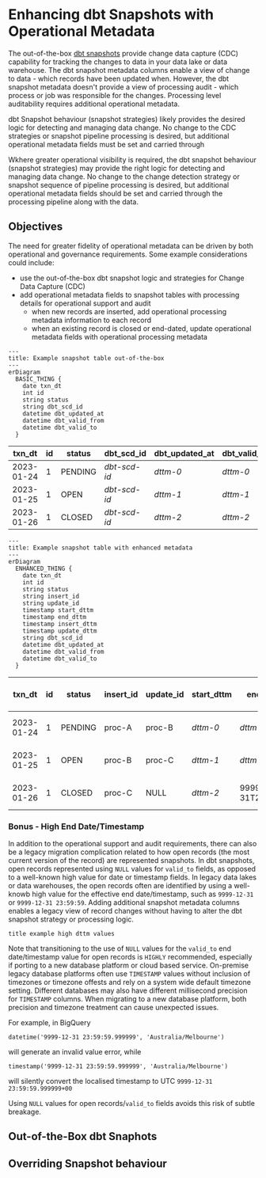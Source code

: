 # Enhancing dbt Snapshots with Operational Metadata
The out-of-the-box [dbt snapshots](https://docs.getdbt.com/docs/build/snapshots) provide change data capture (CDC) capability for tracking the changes to data in your
data lake or data warehouse.  The dbt snapshot metadata columns enable a view of change to data - which records 
have been updated when.   However, the dbt snapshot metadata doesn't provide a view of processing audit - which process
or job was responsible for the changes.  Processing level auditability requires additional operational metadata.

dbt Snapshot behaviour (snapshot strategies) likely provides the desired logic for detecting and managing data change.
No change to the CDC strategies or snapshot pipeline processing is desired, but additional operational metadata
fields must be set and carried through 


Wkhere greater operational visibility is required, the dbt snapshot behaviour (snapshot strategies)
may provide the right logic for detecting and managing data change.  No change to the change detection strategy
or snapshot sequence of pipeline processing is desired, but additional operational metadata fields should be set and
carried through the processing pipeline along with the data.

## Objectives
The need for greater fidelity of operational metadata can be driven by both operational and governance requirements.
Some example considerations could include:
* use the out-of-the-box dbt snapshot logic and strategies for Change Data Capture (CDC)
* add operational metadata fields to snapshot tables with processing details for operational support and audit
  - when new records are inserted, add operational processing metadata information to each record
  - when an existing record is closed or end-dated, update operational metadata fields with operational processing metadata

```mermaid
---
title: Example snapshot table out-of-the-box
---
erDiagram
  BASIC_THING {
    date txn_dt
    int id
    string status
    string dbt_scd_id
    datetime dbt_updated_at
    datetime dbt_valid_from
    datetime dbt_valid_to
  }

```
| txn_dt | id | status | dbt_scd_id | dbt_updated_at | dbt_valid_from | dbt_valid_to |
| ------ | -- | ------ | ---------- | -------------- | -------------- | ------------ |
| 2023-01-24 | 1      | PENDING | _dbt-scd-id_ | _dttm-0_ | _dttm-0_ | _dttm-1_ |
| 2023-01-25 | 1      | OPEN    | _dbt-scd-id_ | _dttm-1_ | _dttm-1_ | _dttm-2_ |
| 2023-01-26 | 1      | CLOSED  | _dbt-scd-id_ | _dttm-2_ | _dttm-2_ | NULL     |

```mermaid
---
title: Example snapshot table with enhanced metadata
---
erDiagram
  ENHANCED_THING {
    date txn_dt
    int id
    string status
    string insert_id
    string update_id
    timestamp start_dttm
    timestamp end_dttm
    timestamp insert_dttm
    timestamp update_dttm
    string dbt_scd_id
    datetime dbt_updated_at
    datetime dbt_valid_from
    datetime dbt_valid_to
  }
```
| txn_dt | id | status| insert_id | update_id | start_dttm | end_dttm | insert_dttm | update_dttm | ... dbt-metadata-fields ... |
| -------- | --- | ----- | ----- | ---- | ----- | ---------- | -------------- | -------------- | ------------ |
| 2023-01-24 | 1      | PENDING | proc-A | proc-B | _dttm-0_ |  _dttm-1_ | _dttm-0_ | _dttm-1_ | _dbt-metadata-fields_ |
| 2023-01-25 | 1      | OPEN | proc-B |  proc-C | _dttm-1_ | _dttm-2_ | _-dttm-1_ | _dttm-2_ | _dbt-metadata-fields_ |
| 2023-01-26 | 1      | CLOSED | proc-C | NULL | _dttm-2_ | 9999-12-31T23:59:59 | _dttm-2 | NULL | _dbt-metadata-fields_ |


### Bonus - High End Date/Timestamp
In addition to the operational support and audit requirements, there can also be a legacy migration complication
related to how open records (the most current version of the record) are represented snapshots.  In dbt snapshots,
open records represented using `NULL` values for `valid_to` fields, as opposed to a well-known high value for date
or timestamp fields.  In legacy data lakes or data warehouses, the open records often are identified by using a
well-knowb high value for the effective end date/timestamp, such as `9999-12-31` or `9999-12-31 23:59:59`.  Adding
additional snapshot metadata columns enables a legacy view of record changes without having to alter the
dbt snapshot strategy or processing logic.

```mermaid
title example high dttm values
```

Note that transitioning to the use of `NULL` values for the `valid_to` end date/timestamp value for open records
is `HIGHLY` recommended, especially if porting to a new database platform or cloud based service.  On-premise
legacy database platforms often use `TIMESTAMP` values without inclusion of timezones or timezone offests and
rely on a system wide default timezone setting.
Different databases may also have different millisecond precision for `TIMESTAMP` columns.
When migrating to a new database platform, both precision and timezone treatment can cause unexpected issues.

For example, in BigQuery
```
datetime('9999-12-31 23:59:59.999999', 'Australia/Melbourne')
```
will generate an invalid value error, while
```
timestamp('9999-12-31 23:59:59.999999', 'Australia/Melbourne')
```
will silently convert the localised timestamp to UTC `9999-12-31 23:59:59.999999+00`

Using `NULL` values for open records/`valid_to` fields avoids this risk of subtle breakage.

## Out-of-the-Box dbt Snaphots

## Overriding Snapshot behaviour